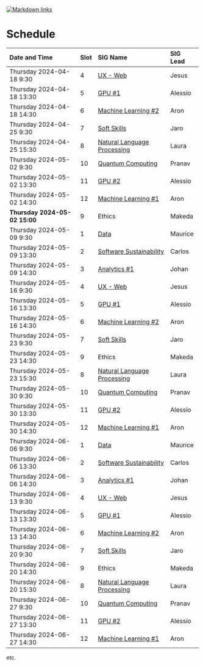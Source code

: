 [![Markdown links](https://github.com/nlesc-sigs/current/actions/workflows/link-checker.yml/badge.svg)](https://github.com/nlesc-sigs/current/actions/workflows/link-checker.yml)

# Schedule

| Date and Time             | Slot | SIG Name                                                      | SIG Lead |
| :--                       | :--  | :--                                                           | :--      |
| Thursday 2024-04-18 9:30  | 4    | [UX - Web](granted/ux.md)                                     | Jesus    |
| Thursday 2024-04-18 13:30 | 5    | [GPU #1](granted/gpu.md)                                      | Alessio  |
| Thursday 2024-04-18 14:30 | 6    | [Machine Learning #2](granted/machine-learning.md)            | Aron     |
| Thursday 2024-04-25 9:30  | 7    | [Soft Skills](granted/soft-skills.md)                         | Jaro     |
| Thursday 2024-04-25 15:30 | 8    | [Natural Language Processing](granted/nlp.md)                 | Laura    |
| Thursday 2024-05-02 9:30  | 10   | [Quantum Computing](granted/qc.md)                            | Pranav   |
| Thursday 2024-05-02 13:30 | 11   | [GPU #2](granted/gpu.md)                                      | Alessio  |
| Thursday 2024-05-02 14:30 | 12   | [Machine Learning #1](granted/machine-learning.md)            | Aron     |
| **Thursday 2024-05-02 15:00** | 9    | Ethics                                                        | Makeda   |
| Thursday 2024-05-09 9:30  | 1    | [Data](granted/data.md)                                       | Maurice  |
| Thursday 2024-05-09 13:30 | 2    | [Software Sustainability](granted/software-sustainability.md) | Carlos   |
| Thursday 2024-05-09 14:30 | 3    | [Analytics #1](granted/analytics.md)                          | Johan    |
| Thursday 2024-05-16 9:30  | 4    | [UX - Web](granted/ux.md)                                     | Jesus    |
| Thursday 2024-05-16 13:30 | 5    | [GPU #1](granted/gpu.md)                                      | Alessio  |
| Thursday 2024-05-16 14:30 | 6    | [Machine Learning #2](granted/machine-learning.md)            | Aron     |
| Thursday 2024-05-23 9:30  | 7    | [Soft Skills](granted/soft-skills.md)                         | Jaro     |
| Thursday 2024-05-23 14:30 | 9    | Ethics                                                        | Makeda   |
| Thursday 2024-05-23 15:30 | 8    | [Natural Language Processing](granted/nlp.md)                 | Laura    |
| Thursday 2024-05-30 9:30  | 10   | [Quantum Computing](granted/qc.md)                            | Pranav   |
| Thursday 2024-05-30 13:30 | 11   | [GPU #2](granted/gpu.md)                                      | Alessio  |
| Thursday 2024-05-30 14:30 | 12   | [Machine Learning #1](granted/machine-learning.md)            | Aron     |
| Thursday 2024-06-06 9:30  | 1    | [Data](granted/data.md)                                       | Maurice  |
| Thursday 2024-06-06 13:30 | 2    | [Software Sustainability](granted/software-sustainability.md) | Carlos   |
| Thursday 2024-06-06 14:30 | 3    | [Analytics #1](granted/analytics.md)                          | Johan    |
| Thursday 2024-06-13 9:30  | 4    | [UX - Web](granted/ux.md)                                     | Jesus    |
| Thursday 2024-06-13 13:30 | 5    | [GPU #1](granted/gpu.md)                                      | Alessio  |
| Thursday 2024-06-13 14:30 | 6    | [Machine Learning #2](granted/machine-learning.md)            | Aron     |
| Thursday 2024-06-20 9:30  | 7    | [Soft Skills](granted/soft-skills.md)                         | Jaro     |
| Thursday 2024-06-20 14:30 | 9    | Ethics                                                        | Makeda   |
| Thursday 2024-06-20 15:30 | 8    | [Natural Language Processing](granted/nlp.md)                 | Laura    |
| Thursday 2024-06-27 9:30  | 10   | [Quantum Computing](granted/qc.md)                            | Pranav   |
| Thursday 2024-06-27 13:30 | 11   | [GPU #2](granted/gpu.md)                                      | Alessio  |
| Thursday 2024-06-27 14:30 | 12   | [Machine Learning #1](granted/machine-learning.md)            | Aron     |

etc.
